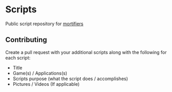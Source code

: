 # Scripts
Public script repository for [mortifiers](https://mortifiers.com)

## Contributing
Create a pull request with your additional scripts along with the following for each script:
  - Title
  - Game(s) / Applications(s)
  - Scripts purpose (what the script does / accomplishes)
  - Pictures / Videos (If applicable)
